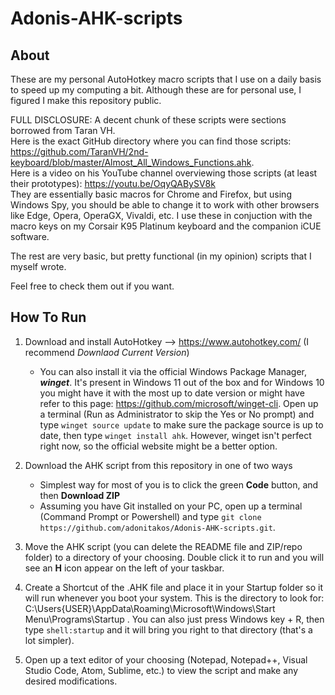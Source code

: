 # Adonis-AHK-scripts
## About
These are my personal AutoHotkey macro scripts that I use on a daily basis to speed up my computing a bit. Although these are for personal use, I figured I make this repository public.

FULL DISCLOSURE: A decent chunk of these scripts were sections borrowed from Taran VH.  
Here is the exact GitHub directory where you can find those scripts: https://github.com/TaranVH/2nd-keyboard/blob/master/Almost_All_Windows_Functions.ahk. <br>
Here is a video on his YouTube channel overviewing those scripts (at least their prototypes): https://youtu.be/OqyQABySV8k <br>
They are essentially basic macros for Chrome and Firefox, but using Windows Spy, you should be able to change it to work with other browsers like Edge, Opera, OperaGX, Vivaldi, etc. I use these in conjuction with the macro keys on my Corsair K95 Platinum keyboard and the companion iCUE software.

The rest are very basic, but pretty functional (in my opinion) scripts that I myself wrote.

Feel free to check them out if you want.

## How To Run
1. Download and install AutoHotkey --> https://www.autohotkey.com/ (I recommend *Downlaod Current Version*)
    - You can also install it via the official Windows Package Manager, ***winget***. It's present in Windows 11 out of the box and for Windows 10 you might have it with the most  up to date version or might have refer to this page: https://github.com/microsoft/winget-cli. 
    Open up a terminal (Run as Administrator to skip the Yes or No prompt) and type `winget source update` to make sure the package source is up to date, then type `winget install ahk`.
    However, winget isn't perfect right now, so the official website might be a better option.

2. Download the AHK script from this repository in one of two ways
   - Simplest way for most of you is to click the green **Code** button, and then **Download ZIP**
   - Assuming you have Git installed on your PC, open up a terminal (Command Prompt or Powershell) and type `git clone https://github.com/adonitakos/Adonis-AHK-scripts.git`.

3. Move the AHK script (you can delete the README file and ZIP/repo folder) to a directory of your choosing. Double click it to run and you will see an **H** icon appear on the      left of your taskbar. 

4. Create a Shortcut of the .AHK file and place it in your Startup folder so it will run whenever you boot your system. This is the directory to look for: C:\Users\{USER}\AppData\Roaming\Microsoft\Windows\Start Menu\Programs\Startup . You can also just press Windows key + R, then type `shell:startup` and it will bring you right to that directory (that's a lot simpler).

5. Open up a text editor of your choosing (Notepad, Notepad++, Visual Studio Code, Atom, Sublime, etc.) to view the script and make any desired modifications.
